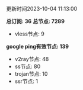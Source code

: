 更新时间2023-10-04 11:13:00

**总订阅: 36**
**总节点: 7289**
- vless节点: 9

**google ping有效节点: 139**
- v2ray节点: 48
- ss节点: 80
- trojan节点: 10
- ssr节点: 1
